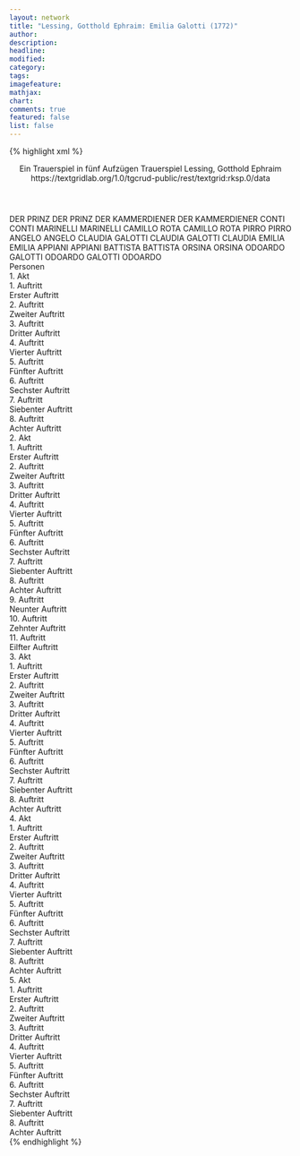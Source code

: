 ```yaml
---
layout: network
title: "Lessing, Gotthold Ephraim: Emilia Galotti (1772)"
author:
description:
headline:
modified:
category:
tags:
imagefeature:
mathjax:
chart:
comments: true
featured: false
list: false
---
```

{% highlight xml %}
<?xml-model href="https://raw.githubusercontent.com/DLiNa/project/master/rules/lina.rnc"?><?xml-model href="https://raw.githubusercontent.com/DLiNa/project/master/rules/lina.sch"?>
<play xmlns="http://lina.digital">
  <header>
    <title>Emilia Galotti</title>
    <subtitle>Ein Trauerspiel in fünf Aufzügen</subtitle>
    <genretitle>Trauerspiel</genretitle>
    <author>Lessing, Gotthold Ephraim</author>
    <date type="print" when="1772"/>
    <date type="premiere" when="1772"/>
    <date type="written"/>
    <source>https://textgridlab.org/1.0/tgcrud-public/rest/textgrid:rksp.0/data</source>
  </header>
  <personae>
    <character>
      <name>DER PRINZ</name>
      <alias xml:id="der_prinz">
        <name>DER PRINZ</name>
      </alias>
    </character>
    <character>
      <name>DER KAMMERDIENER</name>
      <alias xml:id="der_kammerdiener">
        <name>DER KAMMERDIENER</name>
      </alias>
    </character>
    <character>
      <name>CONTI</name>
      <alias xml:id="conti">
        <name>CONTI</name>
      </alias>
    </character>
    <character>
      <name>MARINELLI</name>
      <alias xml:id="marinelli">
        <name>MARINELLI</name>
      </alias>
    </character>
    <character>
      <name>CAMILLO ROTA</name>
      <alias xml:id="camillo_rota">
        <name>CAMILLO ROTA</name>
      </alias>
    </character>
    <character>
      <name>PIRRO</name>
      <alias xml:id="pirro">
        <name>PIRRO</name>
      </alias>
    </character>
    <character>
      <name>ANGELO</name>
      <alias xml:id="angelo">
        <name>ANGELO</name>
      </alias>
    </character>
    <character>
      <name>CLAUDIA GALOTTI</name>
      <alias xml:id="claudia_galotti">
        <name>CLAUDIA GALOTTI</name>
      </alias>
      <alias xml:id="claudia">
        <name>CLAUDIA</name>
      </alias>
    </character>
    <character>
      <name>EMILIA</name>
      <alias xml:id="emilia">
        <name>EMILIA</name>
      </alias>
    </character>
    <character>
      <name>APPIANI</name>
      <alias xml:id="appiani">
        <name>APPIANI</name>
      </alias>
    </character>
    <character>
      <name>BATTISTA</name>
      <alias xml:id="battista">
        <name>BATTISTA</name>
      </alias>
    </character>
    <character>
      <name>ORSINA</name>
      <alias xml:id="orsina">
        <name>ORSINA</name>
      </alias>
    </character>
    <character>
      <name>ODOARDO GALOTTI</name>
      <alias xml:id="odoardo_galotti">
        <name>ODOARDO GALOTTI</name>
      </alias>
      <alias xml:id="odoardo">
        <name>ODOARDO</name>
      </alias>
    </character>
  </personae>
  <text>
    <div>
      <head>Personen</head>
    </div>
    <div>
      <head>1. Akt</head>
      <div>
        <head>1. Auftritt</head>
        <div>
          <head>Erster Auftritt</head>
          <sp who="#der_prinz">
            <amount n="6" unit="speech_acts"/>
            <amount n="281" unit="words"/>
            <amount n="2" unit="lines"/>
            <amount n="1545" unit="chars"/>
          </sp>
          <sp who="#der_kammerdiener">
            <amount n="5" unit="speech_acts"/>
            <amount n="35" unit="words"/>
            <amount n="5" unit="lines"/>
            <amount n="176" unit="chars"/>
          </sp>
        </div>
      </div>
      <div>
        <head>2. Auftritt</head>
        <div>
          <head>Zweiter Auftritt</head>
          <sp who="#der_prinz">
            <amount n="6" unit="speech_acts"/>
            <amount n="78" unit="words"/>
            <amount n="4" unit="lines"/>
            <amount n="402" unit="chars"/>
          </sp>
          <sp who="#conti">
            <amount n="6" unit="speech_acts"/>
            <amount n="90" unit="words"/>
            <amount n="4" unit="lines"/>
            <amount n="486" unit="chars"/>
          </sp>
        </div>
      </div>
      <div>
        <head>3. Auftritt</head>
        <div>
          <head>Dritter Auftritt</head>
          <sp who="#der_prinz">
            <amount n="1" unit="speech_acts"/>
            <amount n="121" unit="words"/>
            <amount n="640" unit="chars"/>
          </sp>
        </div>
      </div>
      <div>
        <head>4. Auftritt</head>
        <div>
          <head>Vierter Auftritt</head>
          <sp who="#conti">
            <amount n="18" unit="speech_acts"/>
            <amount n="568" unit="words"/>
            <amount n="7" unit="lines"/>
            <amount n="3204" unit="chars"/>
          </sp>
          <sp who="#der_prinz">
            <amount n="18" unit="speech_acts"/>
            <amount n="706" unit="words"/>
            <amount n="5" unit="lines"/>
            <amount n="3768" unit="chars"/>
          </sp>
        </div>
      </div>
      <div>
        <head>5. Auftritt</head>
        <div>
          <head>Fünfter Auftritt</head>
          <sp who="#der_prinz">
            <amount n="1" unit="speech_acts"/>
            <amount n="136" unit="words"/>
            <amount n="681" unit="chars"/>
          </sp>
        </div>
      </div>
      <div>
        <head>6. Auftritt</head>
        <div>
          <head>Sechster Auftritt</head>
          <sp who="#marinelli">
            <amount n="31" unit="speech_acts"/>
            <amount n="941" unit="words"/>
            <amount n="17" unit="lines"/>
            <amount n="5110" unit="chars"/>
          </sp>
          <sp who="#der_prinz">
            <amount n="31" unit="speech_acts"/>
            <amount n="823" unit="words"/>
            <amount n="15" unit="lines"/>
            <amount n="4410" unit="chars"/>
          </sp>
        </div>
      </div>
      <div>
        <head>7. Auftritt</head>
        <div>
          <head>Siebenter Auftritt</head>
          <sp who="#der_prinz">
            <amount n="2" unit="speech_acts"/>
            <amount n="264" unit="words"/>
            <amount n="1410" unit="chars"/>
          </sp>
          <sp who="#der_kammerdiener">
            <amount n="1" unit="speech_acts"/>
            <amount n="2" unit="words"/>
            <amount n="1" unit="lines"/>
            <amount n="13" unit="chars"/>
          </sp>
        </div>
      </div>
      <div>
        <head>8. Auftritt</head>
        <div>
          <head>Achter Auftritt</head>
          <sp who="#der_prinz">
            <amount n="6" unit="speech_acts"/>
            <amount n="121" unit="words"/>
            <amount n="4" unit="lines"/>
            <amount n="663" unit="chars"/>
          </sp>
          <sp who="#camillo_rota">
            <amount n="6" unit="speech_acts"/>
            <amount n="94" unit="words"/>
            <amount n="4" unit="lines"/>
            <amount n="504" unit="chars"/>
          </sp>
        </div>
      </div>
    </div>
    <div>
      <head>2. Akt</head>
      <div>
        <head>1. Auftritt</head>
        <div>
          <head>Erster Auftritt</head>
          <sp who="#claudia">
            <amount n="3" unit="speech_acts"/>
            <amount n="22" unit="words"/>
            <amount n="3" unit="lines"/>
            <amount n="111" unit="chars"/>
          </sp>
          <sp who="#pirro">
            <amount n="2" unit="speech_acts"/>
            <amount n="11" unit="words"/>
            <amount n="2" unit="lines"/>
            <amount n="51" unit="chars"/>
          </sp>
        </div>
      </div>
      <div>
        <head>2. Auftritt</head>
        <div>
          <head>Zweiter Auftritt</head>
          <sp who="#odoardo">
            <amount n="5" unit="speech_acts"/>
            <amount n="101" unit="words"/>
            <amount n="4" unit="lines"/>
            <amount n="528" unit="chars"/>
          </sp>
          <sp who="#claudia">
            <amount n="5" unit="speech_acts"/>
            <amount n="90" unit="words"/>
            <amount n="3" unit="lines"/>
            <amount n="498" unit="chars"/>
          </sp>
        </div>
      </div>
      <div>
        <head>3. Auftritt</head>
        <div>
          <head>Dritter Auftritt</head>
          <sp who="#pirro">
            <amount n="20" unit="speech_acts"/>
            <amount n="267" unit="words"/>
            <amount n="13" unit="lines"/>
            <amount n="1445" unit="chars"/>
          </sp>
          <sp who="#angelo">
            <amount n="19" unit="speech_acts"/>
            <amount n="349" unit="words"/>
            <amount n="14" unit="lines"/>
            <amount n="1824" unit="chars"/>
          </sp>
        </div>
      </div>
      <div>
        <head>4. Auftritt</head>
        <div>
          <head>Vierter Auftritt</head>
          <sp who="#odoardo">
            <amount n="12" unit="speech_acts"/>
            <amount n="445" unit="words"/>
            <amount n="6" unit="lines"/>
            <amount n="2352" unit="chars"/>
          </sp>
          <sp who="#claudia">
            <amount n="10" unit="speech_acts"/>
            <amount n="163" unit="words"/>
            <amount n="7" unit="lines"/>
            <amount n="908" unit="chars"/>
          </sp>
          <sp who="#pirro">
            <amount n="1" unit="speech_acts"/>
            <amount n="3" unit="words"/>
            <amount n="1" unit="lines"/>
            <amount n="13" unit="chars"/>
          </sp>
        </div>
      </div>
      <div>
        <head>5. Auftritt</head>
        <div>
          <head>Fünfter Auftritt</head>
          <sp who="#claudia_galotti">
            <amount n="1" unit="speech_acts"/>
            <amount n="73" unit="words"/>
            <amount n="375" unit="chars"/>
          </sp>
        </div>
      </div>
      <div>
        <head>6. Auftritt</head>
        <div>
          <head>Sechster Auftritt</head>
          <sp who="#emilia">
            <amount n="18" unit="speech_acts"/>
            <amount n="805" unit="words"/>
            <amount n="9" unit="lines"/>
            <amount n="4135" unit="chars"/>
          </sp>
          <sp who="#claudia">
            <amount n="17" unit="speech_acts"/>
            <amount n="526" unit="words"/>
            <amount n="9" unit="lines"/>
            <amount n="2915" unit="chars"/>
          </sp>
        </div>
      </div>
      <div>
        <head>7. Auftritt</head>
        <div>
          <head>Siebenter Auftritt</head>
          <sp who="#appiani">
            <amount n="12" unit="speech_acts"/>
            <amount n="331" unit="words"/>
            <amount n="5" unit="lines"/>
            <amount n="1754" unit="chars"/>
          </sp>
          <sp who="#emilia">
            <amount n="10" unit="speech_acts"/>
            <amount n="217" unit="words"/>
            <amount n="5" unit="lines"/>
            <amount n="1163" unit="chars"/>
          </sp>
          <sp who="#claudia">
            <amount n="6" unit="speech_acts"/>
            <amount n="108" unit="words"/>
            <amount n="3" unit="lines"/>
            <amount n="558" unit="chars"/>
          </sp>
        </div>
      </div>
      <div>
        <head>8. Auftritt</head>
        <div>
          <head>Achter Auftritt</head>
          <sp who="#appiani">
            <amount n="4" unit="speech_acts"/>
            <amount n="207" unit="words"/>
            <amount n="1" unit="lines"/>
            <amount n="1075" unit="chars"/>
          </sp>
          <sp who="#claudia">
            <amount n="4" unit="speech_acts"/>
            <amount n="53" unit="words"/>
            <amount n="3" unit="lines"/>
            <amount n="284" unit="chars"/>
          </sp>
        </div>
      </div>
      <div>
        <head>9. Auftritt</head>
        <div>
          <head>Neunter Auftritt</head>
          <sp who="#pirro">
            <amount n="2" unit="speech_acts"/>
            <amount n="31" unit="words"/>
            <amount n="2" unit="lines"/>
            <amount n="150" unit="chars"/>
          </sp>
          <sp who="#appiani">
            <amount n="1" unit="speech_acts"/>
            <amount n="2" unit="words"/>
            <amount n="1" unit="lines"/>
            <amount n="9" unit="chars"/>
          </sp>
          <sp who="#marinelli">
            <amount n="1" unit="speech_acts"/>
            <amount n="48" unit="words"/>
            <amount n="252" unit="chars"/>
          </sp>
          <sp who="#claudia">
            <amount n="1" unit="speech_acts"/>
            <amount n="13" unit="words"/>
            <amount n="1" unit="lines"/>
            <amount n="68" unit="chars"/>
          </sp>
        </div>
      </div>
      <div>
        <head>10. Auftritt</head>
        <div>
          <head>Zehnter Auftritt</head>
          <sp who="#appiani">
            <amount n="27" unit="speech_acts"/>
            <amount n="354" unit="words"/>
            <amount n="21" unit="lines"/>
            <amount n="1900" unit="chars"/>
          </sp>
          <sp who="#marinelli">
            <amount n="27" unit="speech_acts"/>
            <amount n="405" unit="words"/>
            <amount n="19" unit="lines"/>
            <amount n="2266" unit="chars"/>
          </sp>
        </div>
      </div>
      <div>
        <head>11. Auftritt</head>
        <div>
          <head>Eilfter Auftritt</head>
          <sp who="#appiani">
            <amount n="4" unit="speech_acts"/>
            <amount n="83" unit="words"/>
            <amount n="1" unit="lines"/>
            <amount n="447" unit="chars"/>
          </sp>
          <sp who="#claudia">
            <amount n="3" unit="speech_acts"/>
            <amount n="29" unit="words"/>
            <amount n="2" unit="lines"/>
            <amount n="151" unit="chars"/>
          </sp>
        </div>
      </div>
    </div>
    <div>
      <head>3. Akt</head>
      <div>
        <head>1. Auftritt</head>
        <div>
          <head>Erster Auftritt</head>
          <sp who="#marinelli">
            <amount n="19" unit="speech_acts"/>
            <amount n="616" unit="words"/>
            <amount n="9" unit="lines"/>
            <amount n="3158" unit="chars"/>
          </sp>
          <sp who="#der_prinz">
            <amount n="18" unit="speech_acts"/>
            <amount n="343" unit="words"/>
            <amount n="13" unit="lines"/>
            <amount n="1746" unit="chars"/>
          </sp>
        </div>
      </div>
      <div>
        <head>2. Auftritt</head>
        <div>
          <head>Zweiter Auftritt</head>
          <sp who="#marinelli">
            <amount n="10" unit="speech_acts"/>
            <amount n="270" unit="words"/>
            <amount n="8" unit="lines"/>
            <amount n="1349" unit="chars"/>
          </sp>
          <sp who="#angelo">
            <amount n="9" unit="speech_acts"/>
            <amount n="226" unit="words"/>
            <amount n="5" unit="lines"/>
            <amount n="1168" unit="chars"/>
          </sp>
        </div>
      </div>
      <div>
        <head>3. Auftritt</head>
        <div>
          <head>Dritter Auftritt</head>
          <sp who="#der_prinz">
            <amount n="5" unit="speech_acts"/>
            <amount n="206" unit="words"/>
            <amount n="2" unit="lines"/>
            <amount n="1151" unit="chars"/>
          </sp>
          <sp who="#marinelli">
            <amount n="4" unit="speech_acts"/>
            <amount n="76" unit="words"/>
            <amount n="2" unit="lines"/>
            <amount n="400" unit="chars"/>
          </sp>
        </div>
      </div>
      <div>
        <head>4. Auftritt</head>
        <div>
          <head>Vierter Auftritt</head>
          <sp who="#marinelli">
            <amount n="8" unit="speech_acts"/>
            <amount n="265" unit="words"/>
            <amount n="3" unit="lines"/>
            <amount n="1375" unit="chars"/>
          </sp>
          <sp who="#battista">
            <amount n="4" unit="speech_acts"/>
            <amount n="21" unit="words"/>
            <amount n="4" unit="lines"/>
            <amount n="108" unit="chars"/>
          </sp>
          <sp who="#emilia">
            <amount n="10" unit="speech_acts"/>
            <amount n="253" unit="words"/>
            <amount n="6" unit="lines"/>
            <amount n="1296" unit="chars"/>
          </sp>
        </div>
      </div>
      <div>
        <head>5. Auftritt</head>
        <div>
          <head>Fünfter Auftritt</head>
          <sp who="#der_prinz">
            <amount n="6" unit="speech_acts"/>
            <amount n="319" unit="words"/>
            <amount n="4" unit="lines"/>
            <amount n="1717" unit="chars"/>
          </sp>
          <sp who="#emilia">
            <amount n="5" unit="speech_acts"/>
            <amount n="88" unit="words"/>
            <amount n="3" unit="lines"/>
            <amount n="453" unit="chars"/>
          </sp>
          <sp who="#marinelli">
            <amount n="1" unit="speech_acts"/>
            <amount n="91" unit="words"/>
            <amount n="457" unit="chars"/>
          </sp>
        </div>
      </div>
      <div>
        <head>6. Auftritt</head>
        <div>
          <head>Sechster Auftritt</head>
          <sp who="#battista">
            <amount n="3" unit="speech_acts"/>
            <amount n="108" unit="words"/>
            <amount n="2" unit="lines"/>
            <amount n="560" unit="chars"/>
          </sp>
          <sp who="#marinelli">
            <amount n="3" unit="speech_acts"/>
            <amount n="140" unit="words"/>
            <amount n="2" unit="lines"/>
            <amount n="729" unit="chars"/>
          </sp>
          <sp who="#claudia_galotti">
            <amount n="1" unit="speech_acts"/>
            <amount n="7" unit="words"/>
            <amount n="1" unit="lines"/>
            <amount n="38" unit="chars"/>
          </sp>
        </div>
      </div>
      <div>
        <head>7. Auftritt</head>
        <div>
          <head>Siebenter Auftritt</head>
          <sp who="#claudia">
            <amount n="2" unit="speech_acts"/>
            <amount n="51" unit="words"/>
            <amount n="256" unit="chars"/>
          </sp>
          <sp who="#battista">
            <amount n="2" unit="speech_acts"/>
            <amount n="39" unit="words"/>
            <amount n="1" unit="lines"/>
            <amount n="208" unit="chars"/>
          </sp>
        </div>
      </div>
      <div>
        <head>8. Auftritt</head>
        <div>
          <head>Achter Auftritt</head>
          <sp who="#claudia">
            <amount n="13" unit="speech_acts"/>
            <amount n="488" unit="words"/>
            <amount n="3" unit="lines"/>
            <amount n="2533" unit="chars"/>
          </sp>
          <sp who="#marinelli">
            <amount n="11" unit="speech_acts"/>
            <amount n="193" unit="words"/>
            <amount n="6" unit="lines"/>
            <amount n="1069" unit="chars"/>
          </sp>
          <sp who="#emilia">
            <amount n="1" unit="speech_acts"/>
            <amount n="8" unit="words"/>
            <amount n="1" unit="lines"/>
            <amount n="40" unit="chars"/>
          </sp>
        </div>
      </div>
    </div>
    <div>
      <head>4. Akt</head>
      <div>
        <head>1. Auftritt</head>
        <div>
          <head>Erster Auftritt</head>
          <sp who="#der_prinz">
            <amount n="23" unit="speech_acts"/>
            <amount n="480" unit="words"/>
            <amount n="17" unit="lines"/>
            <amount n="2514" unit="chars"/>
          </sp>
          <sp who="#marinelli">
            <amount n="23" unit="speech_acts"/>
            <amount n="564" unit="words"/>
            <amount n="14" unit="lines"/>
            <amount n="2979" unit="chars"/>
          </sp>
        </div>
      </div>
      <div>
        <head>2. Auftritt</head>
        <div>
          <head>Zweiter Auftritt</head>
          <sp who="#battista">
            <amount n="2" unit="speech_acts"/>
            <amount n="8" unit="words"/>
            <amount n="2" unit="lines"/>
            <amount n="32" unit="chars"/>
          </sp>
          <sp who="#der_prinz">
            <amount n="5" unit="speech_acts"/>
            <amount n="138" unit="words"/>
            <amount n="3" unit="lines"/>
            <amount n="758" unit="chars"/>
          </sp>
          <sp who="#marinelli">
            <amount n="4" unit="speech_acts"/>
            <amount n="127" unit="words"/>
            <amount n="2" unit="lines"/>
            <amount n="669" unit="chars"/>
          </sp>
        </div>
      </div>
      <div>
        <head>3. Auftritt</head>
        <div>
          <head>Dritter Auftritt</head>
          <sp who="#orsina">
            <amount n="17" unit="speech_acts"/>
            <amount n="958" unit="words"/>
            <amount n="5" unit="lines"/>
            <amount n="5147" unit="chars"/>
          </sp>
          <sp who="#marinelli">
            <amount n="16" unit="speech_acts"/>
            <amount n="153" unit="words"/>
            <amount n="14" unit="lines"/>
            <amount n="827" unit="chars"/>
          </sp>
        </div>
      </div>
      <div>
        <head>4. Auftritt</head>
        <div>
          <head>Vierter Auftritt</head>
          <sp who="#der_prinz">
            <amount n="2" unit="speech_acts"/>
            <amount n="75" unit="words"/>
            <amount n="1" unit="lines"/>
            <amount n="360" unit="chars"/>
          </sp>
          <sp who="#orsina">
            <amount n="1" unit="speech_acts"/>
            <amount n="4" unit="words"/>
            <amount n="1" unit="lines"/>
            <amount n="14" unit="chars"/>
          </sp>
        </div>
      </div>
      <div>
        <head>5. Auftritt</head>
        <div>
          <head>Fünfter Auftritt</head>
          <sp who="#marinelli">
            <amount n="22" unit="speech_acts"/>
            <amount n="196" unit="words"/>
            <amount n="20" unit="lines"/>
            <amount n="1057" unit="chars"/>
          </sp>
          <sp who="#orsina">
            <amount n="22" unit="speech_acts"/>
            <amount n="814" unit="words"/>
            <amount n="12" unit="lines"/>
            <amount n="4172" unit="chars"/>
          </sp>
        </div>
      </div>
      <div>
        <head>6. Auftritt</head>
        <div>
          <head>Sechster Auftritt</head>
          <sp who="#odoardo_galotti">
            <amount n="1" unit="speech_acts"/>
            <amount n="6" unit="words"/>
            <amount n="1" unit="lines"/>
            <amount n="29" unit="chars"/>
          </sp>
          <sp who="#orsina">
            <amount n="5" unit="speech_acts"/>
            <amount n="102" unit="words"/>
            <amount n="3" unit="lines"/>
            <amount n="567" unit="chars"/>
          </sp>
          <sp who="#marinelli">
            <amount n="7" unit="speech_acts"/>
            <amount n="176" unit="words"/>
            <amount n="4" unit="lines"/>
            <amount n="986" unit="chars"/>
          </sp>
          <sp who="#odoardo">
            <amount n="5" unit="speech_acts"/>
            <amount n="95" unit="words"/>
            <amount n="3" unit="lines"/>
            <amount n="526" unit="chars"/>
          </sp>
        </div>
      </div>
      <div>
        <head>7. Auftritt</head>
        <div>
          <head>Siebenter Auftritt</head>
          <sp who="#orsina">
            <amount n="15" unit="speech_acts"/>
            <amount n="631" unit="words"/>
            <amount n="5" unit="lines"/>
            <amount n="3472" unit="chars"/>
          </sp>
          <sp who="#odoardo">
            <amount n="14" unit="speech_acts"/>
            <amount n="334" unit="words"/>
            <amount n="8" unit="lines"/>
            <amount n="1761" unit="chars"/>
          </sp>
        </div>
      </div>
      <div>
        <head>8. Auftritt</head>
        <div>
          <head>Achter Auftritt</head>
          <sp who="#claudia">
            <amount n="7" unit="speech_acts"/>
            <amount n="196" unit="words"/>
            <amount n="4" unit="lines"/>
            <amount n="1061" unit="chars"/>
          </sp>
          <sp who="#odoardo">
            <amount n="10" unit="speech_acts"/>
            <amount n="204" unit="words"/>
            <amount n="6" unit="lines"/>
            <amount n="1045" unit="chars"/>
          </sp>
          <sp who="#orsina">
            <amount n="4" unit="speech_acts"/>
            <amount n="13" unit="words"/>
            <amount n="4" unit="lines"/>
            <amount n="77" unit="chars"/>
          </sp>
        </div>
      </div>
    </div>
    <div>
      <head>5. Akt</head>
      <div>
        <head>1. Auftritt</head>
        <div>
          <head>Erster Auftritt</head>
          <sp who="#marinelli">
            <amount n="4" unit="speech_acts"/>
            <amount n="293" unit="words"/>
            <amount n="2" unit="lines"/>
            <amount n="1545" unit="chars"/>
          </sp>
          <sp who="#der_prinz">
            <amount n="3" unit="speech_acts"/>
            <amount n="84" unit="words"/>
            <amount n="1" unit="lines"/>
            <amount n="454" unit="chars"/>
          </sp>
        </div>
      </div>
      <div>
        <head>2. Auftritt</head>
        <div>
          <head>Zweiter Auftritt</head>
          <sp who="#odoardo_galotti">
            <amount n="1" unit="speech_acts"/>
            <amount n="200" unit="words"/>
            <amount n="1029" unit="chars"/>
          </sp>
        </div>
      </div>
      <div>
        <head>3. Auftritt</head>
        <div>
          <head>Dritter Auftritt</head>
          <sp who="#marinelli">
            <amount n="13" unit="speech_acts"/>
            <amount n="148" unit="words"/>
            <amount n="10" unit="lines"/>
            <amount n="759" unit="chars"/>
          </sp>
          <sp who="#odoardo">
            <amount n="12" unit="speech_acts"/>
            <amount n="135" unit="words"/>
            <amount n="10" unit="lines"/>
            <amount n="667" unit="chars"/>
          </sp>
        </div>
      </div>
      <div>
        <head>4. Auftritt</head>
        <div>
          <head>Vierter Auftritt</head>
          <sp who="#odoardo_galotti">
            <amount n="1" unit="speech_acts"/>
            <amount n="174" unit="words"/>
            <amount n="893" unit="chars"/>
          </sp>
        </div>
      </div>
      <div>
        <head>5. Auftritt</head>
        <div>
          <head>Fünfter Auftritt</head>
          <sp who="#der_prinz">
            <amount n="20" unit="speech_acts"/>
            <amount n="532" unit="words"/>
            <amount n="11" unit="lines"/>
            <amount n="2968" unit="chars"/>
          </sp>
          <sp who="#odoardo">
            <amount n="25" unit="speech_acts"/>
            <amount n="561" unit="words"/>
            <amount n="17" unit="lines"/>
            <amount n="3111" unit="chars"/>
          </sp>
          <sp who="#marinelli">
            <amount n="16" unit="speech_acts"/>
            <amount n="309" unit="words"/>
            <amount n="10" unit="lines"/>
            <amount n="1723" unit="chars"/>
          </sp>
        </div>
      </div>
      <div>
        <head>6. Auftritt</head>
        <div>
          <head>Sechster Auftritt</head>
          <sp who="#odoardo_galotti">
            <amount n="1" unit="speech_acts"/>
            <amount n="163" unit="words"/>
            <amount n="771" unit="chars"/>
          </sp>
        </div>
      </div>
      <div>
        <head>7. Auftritt</head>
        <div>
          <head>Siebenter Auftritt</head>
          <sp who="#emilia">
            <amount n="18" unit="speech_acts"/>
            <amount n="612" unit="words"/>
            <amount n="5" unit="lines"/>
            <amount n="3174" unit="chars"/>
          </sp>
          <sp who="#odoardo">
            <amount n="17" unit="speech_acts"/>
            <amount n="318" unit="words"/>
            <amount n="12" unit="lines"/>
            <amount n="1616" unit="chars"/>
          </sp>
        </div>
      </div>
      <div>
        <head>8. Auftritt</head>
        <div>
          <head>Achter Auftritt</head>
          <sp who="#der_prinz">
            <amount n="4" unit="speech_acts"/>
            <amount n="92" unit="words"/>
            <amount n="3" unit="lines"/>
            <amount n="479" unit="chars"/>
          </sp>
          <sp who="#odoardo">
            <amount n="4" unit="speech_acts"/>
            <amount n="158" unit="words"/>
            <amount n="2" unit="lines"/>
            <amount n="847" unit="chars"/>
          </sp>
          <sp who="#marinelli">
            <amount n="1" unit="speech_acts"/>
            <amount n="2" unit="words"/>
            <amount n="1" unit="lines"/>
            <amount n="8" unit="chars"/>
          </sp>
          <sp who="#emilia">
            <amount n="2" unit="speech_acts"/>
            <amount n="26" unit="words"/>
            <amount n="2" unit="lines"/>
            <amount n="115" unit="chars"/>
          </sp>
        </div>
      </div>
    </div>
  </text>
</play>
{% endhighlight %}